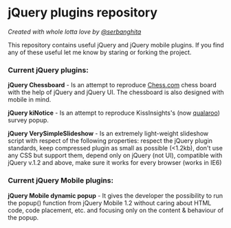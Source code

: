# jQuery plugins repository
_Created with whole lotta love by [@serbanghita](http://twitter.com/serbanghita)_

This repository contains useful jQuery and jQuery mobile plugins. If you find any of these useful let me know by staring or forking the project.

### Current jQuery plugins:

**jQuery Chessboard** - Is an attempt to reproduce [Chess.com](http://www.chess.com) chess board with the help of jQuery and jQuery UI. The chessboard is also designed with mobile in mind.

**jQuery kiNotice** - Is an attempt to reproduce KissInsights's (now [qualaroo](http://qualaroo.com/)) survey popup.

**jQuery VerySimpleSlideshow** - Is an extremely light-weight slideshow script with respect of the following properties: respect the jQuery plugin standards, keep compressed plugin as small as possible (<1.2kb),
don't use any CSS but support them, depend only on jQuery (not UI), compatible with jQuery v.1.2 and above, make sure it works for every browser (works in IE6)

### Current jQuery Mobile plugins:

**jQuery Mobile dynamic popup** - It gives the developer the possibility to run the popup() function from jQuery Mobile 1.2 without caring about HTML code, code placement, etc. and focusing only on the content & behaviour of the popup.